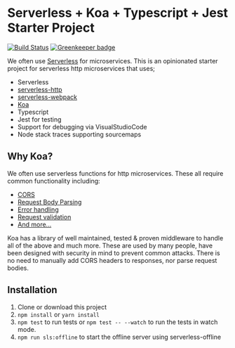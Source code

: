 # Serverless + Koa + Typescript + Jest Starter Project

[![Build Status](https://travis-ci.org/jmannau/serverless-ts-template.svg?branch=master)](https://travis-ci.org/jmannau/serverless-ts-template) [![Greenkeeper badge](https://badges.greenkeeper.io/jmannau/serverless-ts-template.svg)](https://greenkeeper.io/)

We often use [Serverless](https://serverless.com) for microservices. This is an opinionated starter project for serverless http microservices that uses;

- Serverless
- [serverless-http](https://github.com/dougmoscrop/serverless-http)
- [serverless-webpack](https://github.com/serverless-heaven/serverless-webpack)
- [Koa](https://koajs.com)
- Typescript
- Jest for testing
- Support for debugging via VisualStudioCode
- Node stack traces supporting sourcemaps

## Why Koa?

We often use serverless functions for http microservices. These all require common functionality including:

- [CORS](https://github.com/koajs/cors)
- [Request Body Parsing](https://github.com/koajs/bodyparser)
- [Error handling](https://github.com/koajs/koa/blob/master/docs/error-handling.md)
- [Request validation](https://www.npmjs.com/search?q=koa%20validation&ranking=optimal)
- [And more...](https://www.npmjs.com/search?q=koa%20middleware)

Koa has a library of well maintained, tested & proven middleware to handle all of the above and much more. These are used by many people, have been designed with security in mind to prevent common attacks. There is no need to manually add CORS headers to responses, nor parse request bodies.

## Installation

1. Clone or download this project
1. `npm install` or `yarn install`
1. `npm test` to run tests or `npm test -- --watch` to run the tests in watch mode.
1. `npm run sls:offline` to start the offline server using serverless-offline
